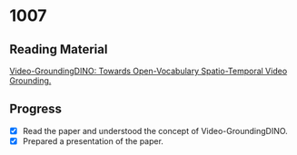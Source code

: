 # 1007

## Reading Material

[ Video-GroundingDINO: Towards Open-Vocabulary Spatio-Temporal Video Grounding.](https://arxiv.org/abs/2401.00901)

## Progress

- [x] Read the paper and understood the concept of Video-GroundingDINO.
- [x] Prepared a presentation of the paper.
